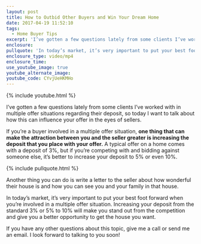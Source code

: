 ```yaml
---
layout: post
title: How to Outbid Other Buyers and Win Your Dream Home
date: 2017-04-19 11:52:10
tags:
  - Home Buyer Tips
excerpt: 'I’ve gotten a few questions lately from some clients I’ve worked with in multiple offer situations regarding their deposit, so today I want to talk about how this can influence your offer in the eyes of sellers.'
enclosure:
pullquote: 'In today’s market, it’s very important to put your best foot forward.'
enclosure_type: video/mp4
enclosure_time:
use_youtube_image: true
youtube_alternate_image:
youtube_code: CYvjUeHKMHo
---
```



{% include youtube.html %}

I’ve gotten a few questions lately from some clients I’ve worked with in multiple offer situations regarding their deposit, so today I want to talk about how this can influence your offer in the eyes of sellers.

If you’re a buyer involved in a multiple offer situation, **one thing that can make the attraction between you and the seller greater is increasing the deposit that you place with your offer.** A typical offer on a home comes with a deposit of 3%, but if you’re competing with and bidding against someone else, it’s better to increase your deposit to 5% or even 10%.

{% include pullquote.html %}

Another thing you can do is write a letter to the seller about how wonderful their house is and how you can see you and your family in that house.

In today’s market, it’s very important to put your best foot forward when you’re involved in a multiple offer situation. Increasing your deposit from the standard 3% or 5% to 10% will make you stand out from the competition and give you a better opportunity to get the house you want.

If you have any other questions about this topic, give me a call or send me an email. I look forward to talking to you soon!